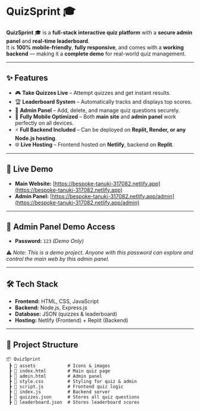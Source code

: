 # QuizSprint 🎓

**QuizSprint** 🎓 is a **full-stack interactive quiz platform** with a **secure admin panel** and **real-time leaderboard**.  
It is **100% mobile-friendly**, **fully responsive**, and comes with a **working backend** — making it a **complete demo** for real-world quiz management.  

---

## ✨ Features  

- 🎮 **Take Quizzes Live** – Attempt quizzes and get instant results.  
- 🏆 **Leaderboard System** – Automatically tracks and displays top scores.  
- 🔐 **Admin Panel** – Add, delete, and manage quiz questions securely.  
- 📱 **Fully Mobile Optimized** – Both **main site** and **admin panel** work perfectly on all devices.  
- ⚡ **Full Backend Included** – Can be deployed on **Replit, Render, or any Node.js hosting**.  
- 🌐 **Live Hosting** – Frontend hosted on **Netlify**, backend on **Replit**.  

---

## 🚀 Live Demo  

- **Main Website:** [https://bespoke-tanuki-317082.netlify.app](https://bespoke-tanuki-317082.netlify.app)  
- **Admin Panel:** [https://bespoke-tanuki-317082.netlify.app/admin](https://bespoke-tanuki-317082.netlify.app/admin)  

---

## 🔑 Admin Panel Demo Access  

- **Password:** `123` *(Demo Only)*  

⚠️ *Note: This is a demo project. Anyone with this password can explore and control the main web by this admin panel.*  

---

## 🛠 Tech Stack  

- **Frontend:** HTML, CSS, JavaScript  
- **Backend:** Node.js, Express.js  
- **Database:** JSON (quizzes & leaderboard)  
- **Hosting:** Netlify (Frontend) + Replit (Backend)  

---

## 📂 Project Structure  

```plaintext
📦 QuizSprint
 ┣ 📂 assets            # Icons & images
 ┣ 📜 index.html        # Main quiz page
 ┣ 📜 admin.html        # Admin panel
 ┣ 📜 style.css         # Styling for quiz & admin
 ┣ 📜 script.js         # Frontend quiz logic
 ┣ 📜 index.js          # Backend server
 ┣ 📜 quizzes.json      # Stores all quiz questions
 ┣ 📜 leaderboard.json  # Stores leaderboard scores
